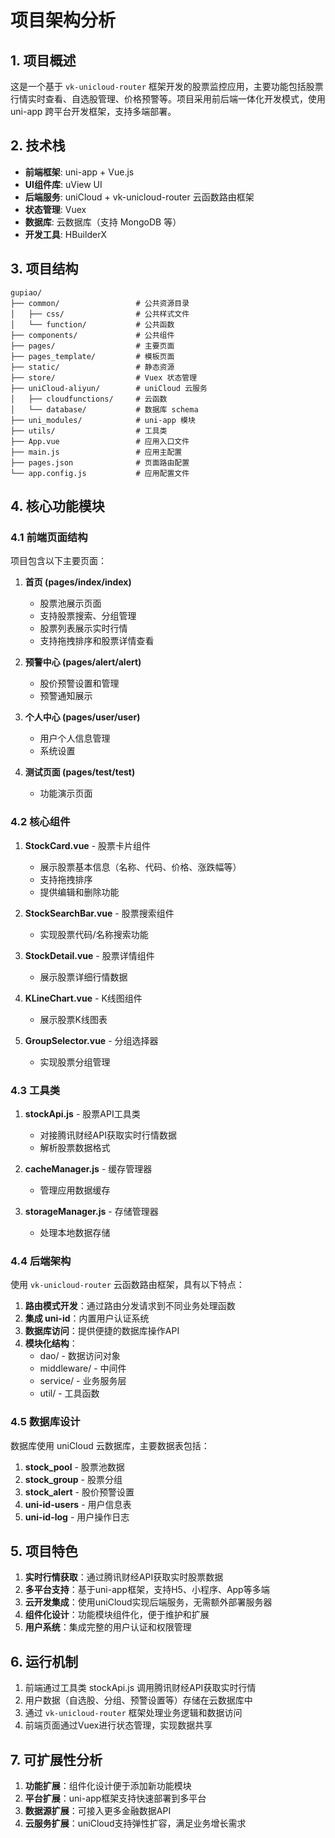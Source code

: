 # 项目架构分析

## 1. 项目概述

这是一个基于 `vk-unicloud-router` 框架开发的股票监控应用，主要功能包括股票行情实时查看、自选股管理、价格预警等。项目采用前后端一体化开发模式，使用 uni-app 跨平台开发框架，支持多端部署。

## 2. 技术栈

- **前端框架**: uni-app + Vue.js
- **UI组件库**: uView UI
- **后端服务**: uniCloud + vk-unicloud-router 云函数路由框架
- **状态管理**: Vuex
- **数据库**: 云数据库（支持 MongoDB 等）
- **开发工具**: HBuilderX

## 3. 项目结构

```
gupiao/
├── common/                 # 公共资源目录
│   ├── css/                # 公共样式文件
│   └── function/           # 公共函数
├── components/             # 公共组件
├── pages/                  # 主要页面
├── pages_template/         # 模板页面
├── static/                 # 静态资源
├── store/                  # Vuex 状态管理
├── uniCloud-aliyun/        # uniCloud 云服务
│   ├── cloudfunctions/     # 云函数
│   └── database/           # 数据库 schema
├── uni_modules/            # uni-app 模块
├── utils/                  # 工具类
├── App.vue                 # 应用入口文件
├── main.js                 # 应用主配置
├── pages.json              # 页面路由配置
└── app.config.js           # 应用配置文件
```

## 4. 核心功能模块

### 4.1 前端页面结构

项目包含以下主要页面：

1. **首页 (pages/index/index)**
   - 股票池展示页面
   - 支持股票搜索、分组管理
   - 股票列表展示实时行情
   - 支持拖拽排序和股票详情查看

2. **预警中心 (pages/alert/alert)**
   - 股价预警设置和管理
   - 预警通知展示

3. **个人中心 (pages/user/user)**
   - 用户个人信息管理
   - 系统设置

4. **测试页面 (pages/test/test)**
   - 功能演示页面

### 4.2 核心组件

1. **StockCard.vue** - 股票卡片组件
   - 展示股票基本信息（名称、代码、价格、涨跌幅等）
   - 支持拖拽排序
   - 提供编辑和删除功能

2. **StockSearchBar.vue** - 股票搜索组件
   - 实现股票代码/名称搜索功能

3. **StockDetail.vue** - 股票详情组件
   - 展示股票详细行情数据

4. **KLineChart.vue** - K线图组件
   - 展示股票K线图表

5. **GroupSelector.vue** - 分组选择器
   - 实现股票分组管理

### 4.3 工具类

1. **stockApi.js** - 股票API工具类
   - 对接腾讯财经API获取实时行情数据
   - 解析股票数据格式

2. **cacheManager.js** - 缓存管理器
   - 管理应用数据缓存

3. **storageManager.js** - 存储管理器
   - 处理本地数据存储

### 4.4 后端架构

使用 `vk-unicloud-router` 云函数路由框架，具有以下特点：

1. **路由模式开发**：通过路由分发请求到不同业务处理函数
2. **集成 uni-id**：内置用户认证系统
3. **数据库访问**：提供便捷的数据库操作API
4. **模块化结构**：
   - dao/ - 数据访问对象
   - middleware/ - 中间件
   - service/ - 业务服务层
   - util/ - 工具函数

### 4.5 数据库设计

数据库使用 uniCloud 云数据库，主要数据表包括：

1. **stock_pool** - 股票池数据
2. **stock_group** - 股票分组
3. **stock_alert** - 股价预警设置
4. **uni-id-users** - 用户信息表
5. **uni-id-log** - 用户操作日志

## 5. 项目特色

1. **实时行情获取**：通过腾讯财经API获取实时股票数据
2. **多平台支持**：基于uni-app框架，支持H5、小程序、App等多端
3. **云开发集成**：使用uniCloud实现后端服务，无需额外部署服务器
4. **组件化设计**：功能模块组件化，便于维护和扩展
5. **用户系统**：集成完整的用户认证和权限管理

## 6. 运行机制

1. 前端通过工具类 stockApi.js 调用腾讯财经API获取实时行情
2. 用户数据（自选股、分组、预警设置等）存储在云数据库中
3. 通过 `vk-unicloud-router` 框架处理业务逻辑和数据访问
4. 前端页面通过Vuex进行状态管理，实现数据共享

## 7. 可扩展性分析

1. **功能扩展**：组件化设计便于添加新功能模块
2. **平台扩展**：uni-app框架支持快速部署到多平台
3. **数据源扩展**：可接入更多金融数据API
4. **云服务扩展**：uniCloud支持弹性扩容，满足业务增长需求